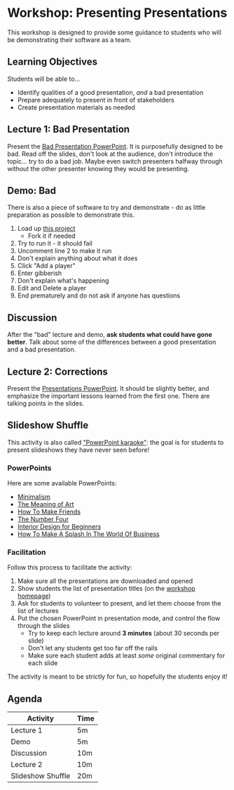 # Workshop: Presenting Presentations
This workshop is designed to provide some guidance to students who will be demonstrating their software as a team.

## Learning Objectives
Students will be able to...

- Identify qualities of a good presentation, _and_ a bad presentation
- Prepare adequately to present in front of stakeholders
- Create presentation materials as needed

## Lecture 1: Bad Presentation
Present the [Bad Presentation PowerPoint](BadPresentation.pptx). It is purposefully designed to be bad. Read off the slides, don't look at the audience, don't introduce the topic... try to do a bad job. Maybe even switch presenters halfway through without the other presenter knowing they would be presenting.

## Demo: Bad
There is also a piece of software to try and demonstrate - do as little preparation as possible to demonstrate this.

1. Load up [this project](https://replit.com/@JosephMaxwell/Chase-Project#app.js)
    - Fork it if needed
1. Try to run it - it should fail
1. Uncomment line 2 to make it run
1. Don't explain anything about what it does
1. Click "Add a player"
1. Enter gibberish
1. Don't explain what's happening
1. Edit and Delete a player
1. End prematurely and do not ask if anyone has questions

## Discussion
After the "bad" lecture and demo, **ask students what could have gone better**. Talk about some of the differences between a good presentation and a bad presentation.

## Lecture 2: Corrections
Present the [Presentations PowerPoint](Presentations.pptx). It should be slightly better, and emphasize the important lessons learned from the first one. There are talking points in the slides.

## Slideshow Shuffle
This activity is also called ["PowerPoint karaoke"](https://en.wikipedia.org/wiki/PowerPoint_karaoke): the goal is for students to present slideshows they have never seen before!

### PowerPoints
Here are some available PowerPoints:

- [Minimalism](ShuffleSlides/Minimalism.pptx)
- [The Meaning of Art](ShuffleSlides/Art.pptx)
- [How To Make Friends](ShuffleSlides/Friends.pptx)
- [The Number Four](ShuffleSlides/Four.pptx)
- [Interior Design for Beginners](ShuffleSlides/InteriorDesign.pptx)
- [How To Make A Splash In The World Of Business](ShuffleSlides/Business.pptx)

### Facilitation
Follow this process to facilitate the activity:

1. Make sure all the presentations are downloaded and opened
1. Show students the list of presentation titles (on the [workshop homepage](StudentDesc.md))
1. Ask for students to volunteer to present, and let them choose from the list of lectures
1. Put the chosen PowerPoint in presentation mode, and control the flow through the slides
    - Try to keep each lecture around **3 minutes** (about 30 seconds per slide)
    - Don't let any students get too far off the rails
    - Make sure each student adds at least _some_ original commentary for each slide

The activity is meant to be strictly for fun, so hopefully the students enjoy it!

## Agenda

| Activity | Time |
|-|-|
| Lecture 1 | 5m |
| Demo | 5m |
| Discussion | 10m |
| Lecture 2 | 10m |
| Slideshow Shuffle | 20m |
